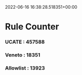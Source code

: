2022-06-16 16:38:28.518351+00:00
# Rule Counter 
 ### UCATE : 457588

 ### Veneto : 18351

 ### Allowlist : 13923